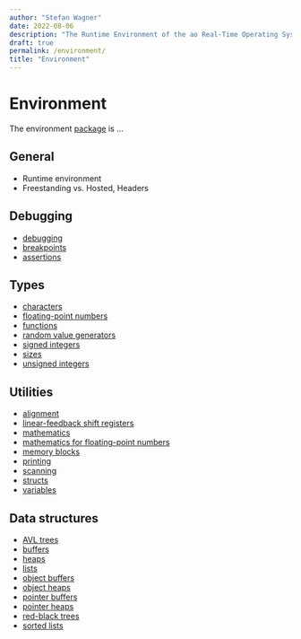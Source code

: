 ```yaml
---
author: "Stefan Wagner"
date: 2022-08-06
description: "The Runtime Environment of the ao Real-Time Operating System (RTOS)."
draft: true
permalink: /environment/
title: "Environment"
---
```


# Environment

The environment [package](../code/index.md#packages) is ...

## General

- Runtime environment
- Freestanding vs. Hosted, Headers

## Debugging

- [debugging](debug.md)
- [breakpoints](break.md)
- [assertions](assert.md)

## Types

- [characters](char.md)
- [floating-point numbers](float.md)
- [functions](func.md)
- [random value generators](rand.md)
- [signed integers](int.md)
- [sizes](size.md)
- [unsigned integers](uint.md)

## Utilities

- [alignment](align.md)
- [linear-feedback shift registers](lfsr.md)
- [mathematics](math.md)
- [mathematics for floating-point numbers](mathf.md)
- [memory blocks](mem.md)
- [printing](print.md)
- [scanning](scan.md)
- [structs](struct.md)
- [variables](var.md)

## Data structures

- [AVL trees](avl.md)
- [buffers](buffer.md)
- [heaps](heap.md)
- [lists](list.md)
- [object buffers](buffer4obj.md)
- [object heaps](heap4obj.md)
- [pointer buffers](buffer4ptr.md)
- [pointer heaps](heap4ptr.md)
- [red-black trees](rb.md)
- [sorted lists](slist.md)
